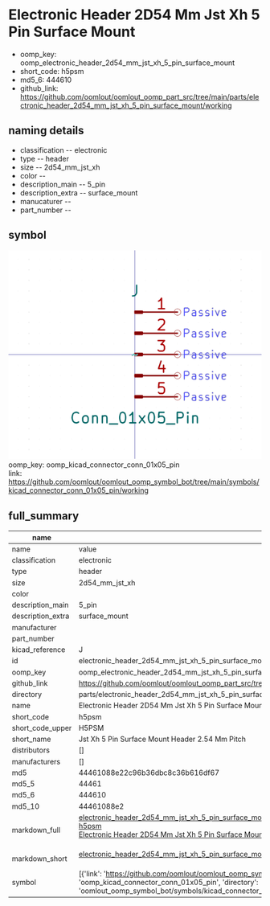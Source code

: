 # Electronic Header 2D54 Mm Jst Xh 5 Pin Surface Mount

  
* oomp_key: oomp_electronic_header_2d54_mm_jst_xh_5_pin_surface_mount 
* short_code: h5psm
* md5_6: 444610  
* github_link: https://github.com/oomlout/oomlout_oomp_part_src/tree/main/parts/electronic_header_2d54_mm_jst_xh_5_pin_surface_mount/working  
## naming details
* classification -- electronic
* type -- header
* size -- 2d54_mm_jst_xh
* color -- 
* description_main -- 5_pin
* description_extra -- surface_mount
* manucaturer -- 
* part_number -- 



## symbol

![](symbol/0/working/working_600.png)  
oomp_key: oomp_kicad_connector_conn_01x05_pin  
link: https://github.com/oomlout/oomlout_oomp_symbol_bot/tree/main/symbols/kicad_connector_conn_01x05_pin/working  


## full_summary
| name | value | 
| --- | --- | 
| name | value | 
| classification | electronic | 
| type | header | 
| size | 2d54_mm_jst_xh | 
| color |  | 
| description_main | 5_pin | 
| description_extra | surface_mount | 
| manufacturer |  | 
| part_number |  | 
| kicad_reference | J | 
| id | electronic_header_2d54_mm_jst_xh_5_pin_surface_mount | 
| oomp_key | oomp_electronic_header_2d54_mm_jst_xh_5_pin_surface_mount | 
| github_link | https://github.com/oomlout/oomlout_oomp_part_src/tree/main/parts/electronic_header_2d54_mm_jst_xh_5_pin_surface_mount/working | 
| directory | parts/electronic_header_2d54_mm_jst_xh_5_pin_surface_mount | 
| name | Electronic Header 2D54 Mm Jst Xh 5 Pin Surface Mount | 
| short_code | h5psm | 
| short_code_upper | H5PSM | 
| short_name | Jst Xh 5 Pin Surface Mount Header 2.54 Mm Pitch | 
| distributors | [] | 
| manufacturers | [] | 
| md5 | 44461088e22c96b36dbc8c36b616df67 | 
| md5_5 | 44461 | 
| md5_6 | 444610 | 
| md5_10 | 44461088e2 | 
| markdown_full | [electronic_header_2d54_mm_jst_xh_5_pin_surface_mount](https://github.com/oomlout/oomlout_oomp_part_src/tree/main/parts/electronic_header_2d54_mm_jst_xh_5_pin_surface_mount/working)<br>[h5psm](https://github.com/oomlout/oomlout_oomp_part_src/tree/main/parts/electronic_header_2d54_mm_jst_xh_5_pin_surface_mount/working)<br>[Electronic Header 2D54 Mm Jst Xh 5 Pin Surface Mount](https://github.com/oomlout/oomlout_oomp_part_src/tree/main/parts/electronic_header_2d54_mm_jst_xh_5_pin_surface_mount/working)<br><br> | 
| markdown_short | [electronic_header_2d54_mm_jst_xh_5_pin_surface_mount](https://github.com/oomlout/oomlout_oomp_part_src/tree/main/parts/electronic_header_2d54_mm_jst_xh_5_pin_surface_mount/working)<br><br> | 
| symbol | [{'link': 'https://github.com/oomlout/oomlout_oomp_symbol_bot/tree/main/symbols/kicad_connector_conn_01x05_pin', 'oomp_key': 'oomp_kicad_connector_conn_01x05_pin', 'directory': 'oomlout_oomp_symbol_bot/symbols/kicad_connector_conn_01x05_pin//working/working.kicad_sym'}] | 
